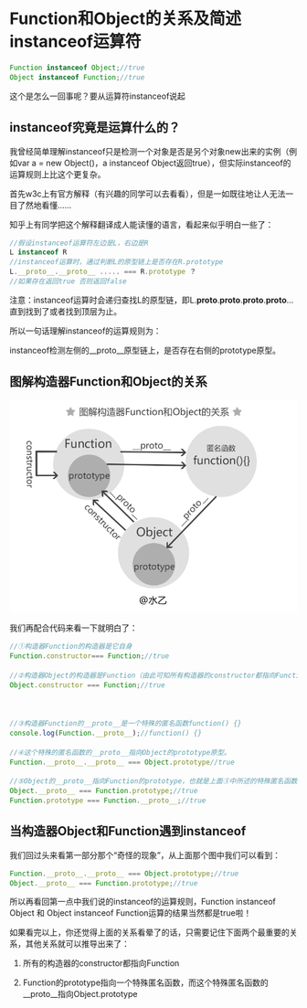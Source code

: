 # Function和Object的关系及简述instanceof运算符

```javascript
Function instanceof Object;//true
Object instanceof Function;//true
```

这个是怎么一回事呢？要从运算符instanceof说起

## instanceof究竟是运算什么的？

我曾经简单理解instanceof只是检测一个对象是否是另个对象new出来的实例（例如var a = new Object()，a instanceof Object返回true），但实际instanceof的运算规则上比这个更复杂。

首先w3c上有官方解释（有兴趣的同学可以去看看），但是一如既往地让人无法一目了然地看懂……

知乎上有同学把这个解释翻译成人能读懂的语言，看起来似乎明白一些了：

```javascript
//假设instanceof运算符左边是L，右边是R
L instanceof R
//instanceof运算时，通过判断L的原型链上是否存在R.prototype
L.__proto__.__proto__ ..... === R.prototype ？
//如果存在返回true 否则返回false
```

注意：instanceof运算时会递归查找L的原型链，即L.__proto__.__proto__.__proto__.__proto__...直到找到了或者找到顶层为止。

所以一句话理解instanceof的运算规则为：

instanceof检测左侧的__proto__原型链上，是否存在右侧的prototype原型。

## 图解构造器Function和Object的关系

![787416-20160402074219504-987295181](vendor/787416-20160402074219504-987295181.png)

我们再配合代码来看一下就明白了：

```javascript
//①构造器Function的构造器是它自身
Function.constructor=== Function;//true

//②构造器Object的构造器是Function（由此可知所有构造器的constructor都指向Function）
Object.constructor === Function;//true



//③构造器Function的__proto__是一个特殊的匿名函数function() {}
console.log(Function.__proto__);//function() {}

//④这个特殊的匿名函数的__proto__指向Object的prototype原型。
Function.__proto__.__proto__ === Object.prototype//true

//⑤Object的__proto__指向Function的prototype，也就是上面③中所述的特殊匿名函数
Object.__proto__ === Function.prototype;//true
Function.prototype === Function.__proto__;//true
```

## 当构造器Object和Function遇到instanceof

我们回过头来看第一部分那个“奇怪的现象”，从上面那个图中我们可以看到：

```javascript
Function.__proto__.__proto__ === Object.prototype;//true
Object.__proto__ === Function.prototype;//true
```

所以再看回第一点中我们说的instanceof的运算规则，Function instanceof Object 和 Object instanceof Function运算的结果当然都是true啦！

如果看完以上，你还觉得上面的关系看晕了的话，只需要记住下面两个最重要的关系，其他关系就可以推导出来了：

1. 所有的构造器的constructor都指向Function

1. Function的prototype指向一个特殊匿名函数，而这个特殊匿名函数的__proto__指向Object.prototype
